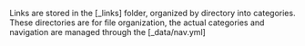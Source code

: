 Links are stored in the [_links] folder, organized by directory into categories. These directories are for file organization, the actual categories and navigation are managed through the [_data/nav.yml]

